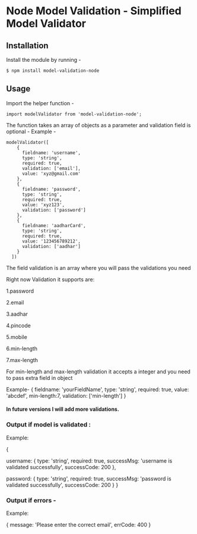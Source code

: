 # Node Model Validation - Simplified Model Validator

## Installation

 Install the module by running -

`$ npm install model-validation-node `

## Usage
Import the helper function -    

` import modelValidator from 'model-validation-node'; `

The function takes an array of objects as a parameter and validation field is optional -
Example -

```
modelValidator([
    {
      fieldname: 'username',
      type: 'string',
      required: true,
      validation: ['email'],
      value: 'xyz@gmail.com'
    },
    {
      fieldname: 'password',
      type: 'string',
      required: true,
      value: 'xyz123',
      validation: ['password']
    },
    {
      fieldname: 'aadharCard',
      type: 'string',
      required: true,
      value: '123456789212',
      validation: ['aadhar']
    }
  ])

```
The field validation is an array where you will pass the validations you need

Right now Validation it supports are:

1.password

2.email

3.aadhar

4.pincode

5.mobile

6.min-length

7.max-length

For min-length and max-length validation it accepts a integer and you need to pass extra field in object 

Example-
 {
      fieldname: 'yourFieldName',
      type: 'string',
      required: true,
      value: 'abcdef',
      min-length:7,
      validation: ['min-length']
}

#### In future versions  I will add more validations.

### Output if model is validated :

Example:

{ 

username: 
    { 
     type: 'string',
     required: true,
     successMsg: 'username is validated successfully',
     successCode: 200 },

password: 
   { type: 'string',
     required: true,
     successMsg: 'password is validated successfully',
     successCode: 200 } 
    }
 
 ### Output if errors -

 Example:
 
{ message: 'Please enter the correct email', errCode: 400 }
